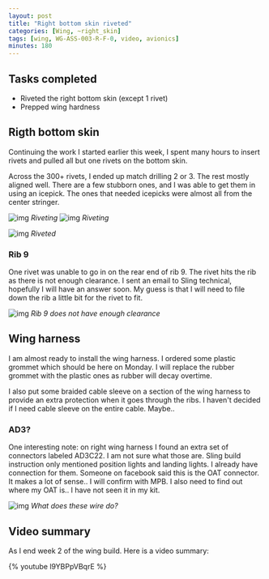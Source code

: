 ```yaml
---
layout: post
title: "Right bottom skin riveted"
categories: [Wing, ~right_skin]
tags: [wing, WG-ASS-003-R-F-0, video, avionics]
minutes: 180
---
```


## Tasks completed

* Riveted the right bottom skin (except 1 rivet)
* Prepped wing hardness


## Rigth bottom skin

Continuing the work I started earlier this week, I spent many hours to insert rivets and pulled all but one rivets on the bottom skin. 

Across the 300+ rivets, I ended up match drilling 2 or 3. The rest mostly aligned well. There are a few stubborn ones, and I was able to get them in using an icepick. The ones that needed icepicks were almost all from the center stringer.

![img](https://lh3.googleusercontent.com/pw/AP1GczMJaCYgr_L60XukOn8IddYzZFAUYFWq3j6JEu4FRP0pL8m0XTSwQaW0IYu6TEHFmbvv0519SiQdwJBVCxk7X3YBSkjivbypsdL3RMuw_qACP-pdNRLJSlt-pDQUZQrDgRRjE-OMbn1sfvDQmDpOmJmHSg=w2166-h2888-s-no-gm?authuser=0)
*Riveting*
![img](https://lh3.googleusercontent.com/pw/AP1GczNkMDcunS-F9YT0jI-WjbufhMSnSJLPZ37m2OzkLHIfWi1vLCd3GtkFZf58skgieFPmQ0rHtvxZgtgI0KKG0rNUfzgVfKvZp_0HDEFT7ht1oV8PQ_dm_NMFCiTi1yhIC-ehLqAClHOdK0i2cYdMtMyRbw=w2054-h2738-s-no-gm?authuser=0)
*Riveting*

![img](https://lh3.googleusercontent.com/pw/AP1GczPKC4-34TAY0GMqhvHgYuGyCygzTBpYm5uVoZFCEZfr-L7l9MW5y91q0bOCfALrgzfnVTCW5p576bcy1IYdKkn76rs0A7NbvIvE-Kdj4-mAdNh3bwouA9DlRxs4zCc8XTYJhDZooHNxQSxi9pO6SC9NUA=w2166-h2888-s-no-gm?authuser=0)
*Riveted*


### Rib 9

One rivet was unable to go in on the rear end of rib 9.  The rivet hits the rib as there is not enough clearance. I sent an email to Sling technical, hopefully I will have an answer soon. My guess is that I will need to file down the rib a little bit for the rivet to fit.

![img](https://lh3.googleusercontent.com/pw/AP1GczN5yKd-DQ-_HdmbGP7kwGPbT76qmM4bblwjkZMF3ZnbeUC80IwMBEy6GplTEcOJT5zQ-9GX0luwMrQhUeKYdR97nT9tFjUXN4mC_V4DVwBL84TNi4D-CbJbW8gQk77BNjd9LshApc_RfBgu4Id8s8clOw=w1080-h1440-s-no-gm?authuser=0)
*Rib 9 does not have enough clearance*


## Wing harness

I am almost ready to install the wing harness. I ordered some plastic grommet which should be here on Monday. I will replace the rubber grommet with the plastic ones as rubber will decay overtime.

I also put some braided cable sleeve on a section of the wing harness to provide an extra protection when it goes through the ribs. I haven't decided if I need cable sleeve on the entire cable. Maybe..

### AD3?

One interesting note: on right wing harness I found an extra set of connectors labeled AD3C22. I am not sure what those are. Sling build instruction only mentioned position lights and landing lights. I already have connection for them. Someone on facebook said this is the OAT connector. It makes a lot of sense.. I will confirm with MPB. I also need to find out where my OAT is.. I have not seen it in my kit.

![img](https://lh3.googleusercontent.com/pw/AP1GczPsYJNpxmBn1nWq06eT5QZ3kO4HVfZu2HJYssnxaSK3437BOr7oGCYdv1ZvP_Nm1WtYeWm86s5NwCouf_DV1hmkQEmx52tUy_qaquxh34FHmv30ZKfy4OKgjvce-yJdD1QwxPr2EtDrRQK5kQM_ypxggQ=w2774-h2080-s-no-gm?authuser=0)
*What does these wire do?*

## Video summary

As I end week 2 of the wing build. Here is a video summary:

{% youtube l9YBPpVBqrE %}
